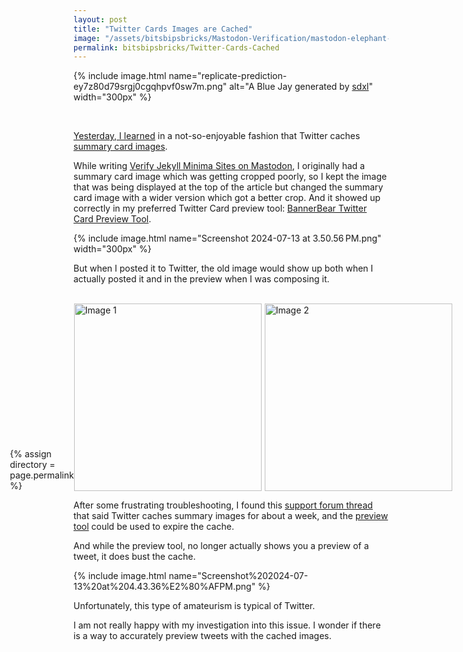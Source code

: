 ```yaml
---
layout: post
title: "Twitter Cards Images are Cached"
image: "/assets/bitsbipsbricks/Mastodon-Verification/mastodon-elephant-logo-wider.webp"
permalink: bitsbipsbricks/Twitter-Cards-Cached
---
```


{% include image.html 
  name="replicate-prediction-ey7z80d79srgj0cgqhpvf0sw7m.png" 
  alt="A Blue Jay generated by [sdxl](https://replicate.com/p/ey7z80d79srgj0cgqhpvf0sw7m)" 
  width="300px"
%}

<br>

[Yesterday, I learned](https://x.com/search?q=%22Today%20I%20learned%22%20OR%20TIL%20from%3ARamVasuthevan&src=typed_query&f=top) in a not-so-enjoyable fashion that Twitter caches [summary card images](https://developer.x.com/en/docs/twitter-for-websites/cards/overview/summary-card-with-large-image). 

While writing [Verify Jekyll Minima Sites on Mastodon](/bitsbipsbricks/Mastodon-Verification), I originally had a summary card image which was getting cropped poorly, so I kept the image that was being displayed at the top of the article but changed the summary card image with a wider version which got a better crop. And it showed up correctly in my preferred Twitter Card preview tool: [BannerBear Twitter Card Preview Tool](https://www.bannerbear.com/tools/twitter-card-preview-tool/). 

{% include image.html 
  name="Screenshot 2024-07-13 at 3.50.56 PM.png" 
  width="300px"
%}

But when I posted it to Twitter, the old image would show up both when I actually posted it and in the preview when I was composing it. 

<br>

<div style="display: flex; align-items: flex-end; justify-content: center;">
    {% assign directory = page.permalink %}
    <img src="/assets/{{ directory }}/Screenshot%202024-07-13%20at%202.54.40%E2%80%AFPM.png" alt="Image 1" style="width: 300px; margin-right: 5px;">
    <img src="/assets/{{ directory }}/Screenshot%202024-07-13%20at%203.50.53%E2%80%AFPM.png" alt="Image 2" style="width: 300px;">
</div>


After some frustrating troubleshooting, I found this [support forum thread](https://devcommunity.x.com/t/twitter-summary-cards-are-they-cached/18345) that said Twitter caches summary images for about a week, and the [preview tool](https://cards-dev.twitter.com/validator) could be used to expire the cache. 

And while the preview tool, no longer actually shows you a preview of a tweet, it does bust the cache.


{% include image.html 
  name="Screenshot%202024-07-13%20at%204.43.36%E2%80%AFPM.png" 
%}

Unfortunately, this type of amateurism is typical of Twitter. 

I am not really happy with my investigation into this issue. I wonder if there is a way to accurately preview tweets with the cached images.